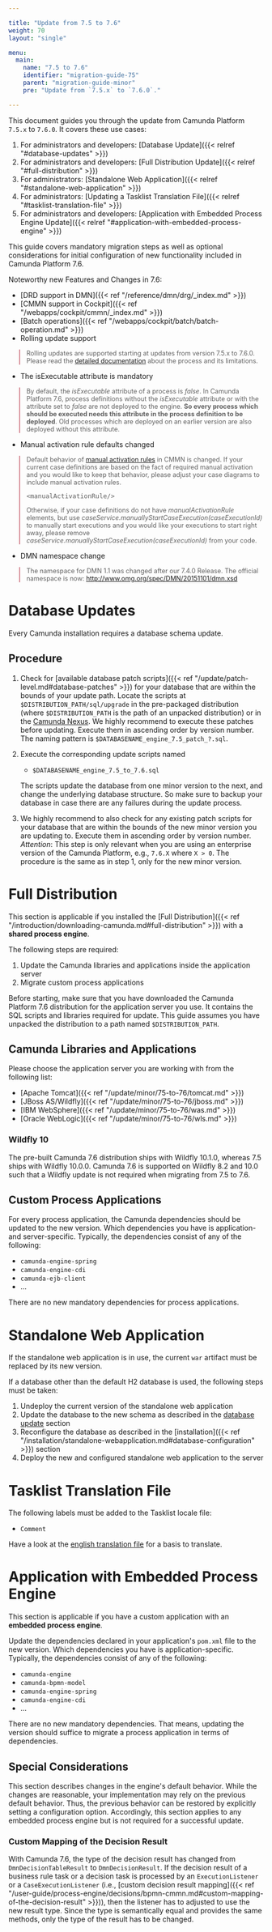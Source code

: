 ```yaml
---

title: "Update from 7.5 to 7.6"
weight: 70
layout: "single"

menu:
  main:
    name: "7.5 to 7.6"
    identifier: "migration-guide-75"
    parent: "migration-guide-minor"
    pre: "Update from `7.5.x` to `7.6.0`."

---
```


<style type="text/css">
    blockquote.upgrade-guide-quote{
      border-left: 2px solid #d2828d;
      margin-left: 1.65em;
      font-size: 0.9em;
    }
</style>

This document guides you through the update from Camunda Platform `7.5.x` to `7.6.0`. It covers these use cases:

1. For administrators and developers: [Database Update]({{< relref "#database-updates" >}})
2. For administrators and developers: [Full Distribution Update]({{< relref "#full-distribution" >}})
3. For administrators: [Standalone Web Application]({{< relref "#standalone-web-application" >}})
4. For administrators: [Updating a Tasklist Translation File]({{< relref "#tasklist-translation-file" >}})
5. For administrators and developers: [Application with Embedded Process Engine Update]({{< relref "#application-with-embedded-process-engine" >}})

This guide covers mandatory migration steps as well as optional considerations for initial configuration of new functionality included in Camunda Platform 7.6.

Noteworthy new Features and Changes in 7.6:

* [DRD support in DMN]({{< ref "/reference/dmn/drg/_index.md" >}})
* [CMMN support in Cockpit]({{< ref "/webapps/cockpit/cmmn/_index.md" >}})
* [Batch operations]({{< ref "/webapps/cockpit/batch/batch-operation.md" >}})
* Rolling update support

<blockquote class="upgrade-guide-quote">
  Rolling updates are supported starting at updates from version 7.5.x to 7.6.0. Please read the <a href="../../../update/rolling-update">detailed documentation</a> about the process and its limitations.
</blockquote>

* The isExecutable attribute is mandatory

<blockquote class="upgrade-guide-quote">
 By default, the <i>isExecutable</i> attribute of a process is <i>false</i>. In Camunda Platform 7.6, process definitions without the <i>isExecutable</i> attribute or with the attribute set to <i>false</i> are not deployed to the engine. <b>So every process which should be executed needs this attribute in the process definition to be deployed</b>. Old processes which are deployed on an earlier version are also deployed without this attribute.
</blockquote>

* Manual activation rule defaults changed

<blockquote class="upgrade-guide-quote">
Default behavior of <a href="../../../reference/cmmn11/markers/manual-activation-rule">manual activation rules</a> in CMMN is changed. If your current case definitions are based on the fact of required manual activation and you would like to keep that behavior, please adjust your case diagrams to include manual activation rules.

<pre style="margin-top:1em">
&lt;manualActivationRule/&gt;
</pre>

Otherwise, if your case definitions do not have <i>manualActivationRule</i> elements, but use <i>caseService.manuallyStartCaseExecution(caseExecutionId)</i> to manually start executions and you would like your executions to start right away, please remove <i>caseService.manuallyStartCaseExecution(caseExecutionId)</i> from your code.
</blockquote>

* DMN namespace change

<blockquote class="upgrade-guide-quote">
The namespace for DMN 1.1 was changed after our 7.4.0 Release. The official namespace is now: <a href="http://www.omg.org/spec/DMN/20151101/dmn.xsd">http://www.omg.org/spec/DMN/20151101/dmn.xsd</a>
</blockquote>

# Database Updates

Every Camunda installation requires a database schema update.

## Procedure

1. Check for [available database patch scripts]({{< ref "/update/patch-level.md#database-patches" >}}) for your database that are within the bounds of your update path.
 Locate the scripts at `$DISTRIBUTION_PATH/sql/upgrade` in the pre-packaged distribution (where `$DISTRIBUTION_PATH` is the path of an unpacked distribution) or in the [Camunda Nexus](https://artifacts.camunda.com/artifactory/camunda-bpm/org/camunda/bpm/distro/camunda-sql-scripts/).
 We highly recommend to execute these patches before updating. Execute them in ascending order by version number.
 The naming pattern is `$DATABASENAME_engine_7.5_patch_?.sql`.

2. Execute the corresponding update scripts named

    * `$DATABASENAME_engine_7.5_to_7.6.sql`

    The scripts update the database from one minor version to the next, and change the underlying database structure. So make sure to backup your database in case there are any failures during the update process.

3. We highly recommend to also check for any existing patch scripts for your database that are within the bounds of the new minor version you are updating to. Execute them in ascending order by version number. _Attention_: This step is only relevant when you are using an enterprise version of the Camunda Platform, e.g., `7.6.X` where `X > 0`. The procedure is the same as in step 1, only for the new minor version.

# Full Distribution

This section is applicable if you installed the [Full Distribution]({{< ref "/introduction/downloading-camunda.md#full-distribution" >}}) with a **shared process engine**.

The following steps are required:

1. Update the Camunda libraries and applications inside the application server
2. Migrate custom process applications

Before starting, make sure that you have downloaded the Camunda Platform 7.6 distribution for the application server you use. It contains the SQL scripts and libraries required for update. This guide assumes you have unpacked the distribution to a path named `$DISTRIBUTION_PATH`.

## Camunda Libraries and Applications

Please choose the application server you are working with from the following list:

* [Apache Tomcat]({{< ref "/update/minor/75-to-76/tomcat.md" >}})
* [JBoss AS/Wildfly]({{< ref "/update/minor/75-to-76/jboss.md" >}})
* [IBM WebSphere]({{< ref "/update/minor/75-to-76/was.md" >}})
* [Oracle WebLogic]({{< ref "/update/minor/75-to-76/wls.md" >}})

### Wildfly 10

The pre-built Camunda 7.6 distribution ships with Wildfly 10.1.0, whereas 7.5 ships with Wildfly 10.0.0. Camunda 7.6 is supported on Wildfly 8.2 and 10.0 such that a Wildfly update is not required when migrating from 7.5 to 7.6.

## Custom Process Applications

For every process application, the Camunda dependencies should be updated to the new version. Which dependencies you have is application- and server-specific. Typically, the dependencies consist of any of the following:

* `camunda-engine-spring`
* `camunda-engine-cdi`
* `camunda-ejb-client`
* ...

There are no new mandatory dependencies for process applications.

# Standalone Web Application

If the standalone web application is in use, the current `war` artifact must be replaced by its new version.

If a database other than the default H2 database is used, the following steps must be taken:

1. Undeploy the current version of the standalone web application
2. Update the database to the new schema as described in the [database
   update](#database-updates) section
3. Reconfigure the database as described in the [installation]({{< ref "/installation/standalone-webapplication.md#database-configuration" >}})
   section
4. Deploy the new and configured standalone web application to the server


# Tasklist Translation File

The following labels must be added to the Tasklist locale file:

* `Comment`

Have a look at the [english translation file](https://github.com/camunda/camunda-tasklist-translations/blob/master/locales/en.json) for a basis to translate.

# Application with Embedded Process Engine

This section is applicable if you have a custom application with an **embedded process engine**.

Update the dependencies declared in your application's `pom.xml` file to the new version. Which dependencies you have is application-specific. Typically, the dependencies consist of any of the following:

* `camunda-engine`
* `camunda-bpmn-model`
* `camunda-engine-spring`
* `camunda-engine-cdi`
* ...

There are no new mandatory dependencies. That means, updating the version should suffice to migrate a process application in terms of dependencies.

## Special Considerations

This section describes changes in the engine's default behavior. While the changes are reasonable, your implementation may rely on the previous default behavior. Thus, the previous behavior can be restored by explicitly setting a configuration option. Accordingly, this section applies to any embedded process engine but is not required for a successful update.

### Custom Mapping of the Decision Result

With Camunda 7.6, the type of the decision result has changed from `DmnDecisionTableResult` to `DmnDecisionResult`. If the decision result of a business rule task or a decision task is processed by an `ExecutionListener` or a `CaseExecutionListener` (i.e., [custom decision result mapping]({{< ref "/user-guide/process-engine/decisions/bpmn-cmmn.md#custom-mapping-of-the-decision-result" >}})), then the listener has to adjusted to use the new result type. Since the type is semantically equal and provides the same methods, only the type of the result has to be changed.
